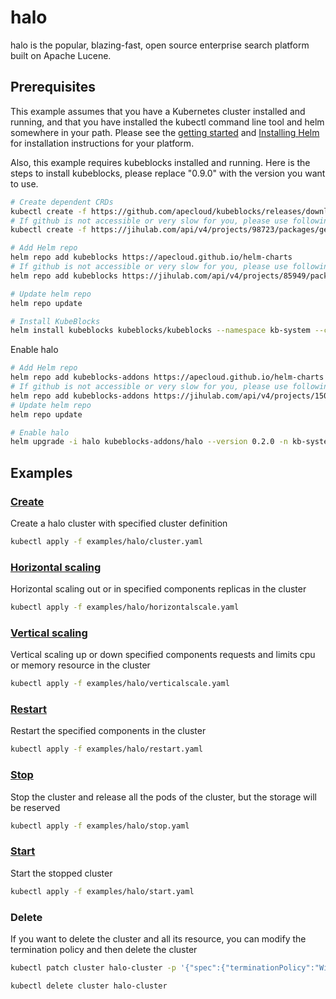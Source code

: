 # halo

halo is the popular, blazing-fast, open source enterprise search platform built on Apache Lucene.

## Prerequisites

This example assumes that you have a Kubernetes cluster installed and running, and that you have installed the kubectl command line tool and helm somewhere in your path. Please see the [getting started](https://kubernetes.io/docs/setup/)  and [Installing Helm](https://helm.sh/docs/intro/install/) for installation instructions for your platform.

Also, this example requires kubeblocks installed and running. Here is the steps to install kubeblocks, please replace "0.9.0" with the version you want to use.
```bash
# Create dependent CRDs
kubectl create -f https://github.com/apecloud/kubeblocks/releases/download/v0.9.0/kubeblocks_crds.yaml
# If github is not accessible or very slow for you, please use following command instead
kubectl create -f https://jihulab.com/api/v4/projects/98723/packages/generic/kubeblocks/v0.9.0/kubeblocks_crds.yaml

# Add Helm repo 
helm repo add kubeblocks https://apecloud.github.io/helm-charts
# If github is not accessible or very slow for you, please use following repo instead
helm repo add kubeblocks https://jihulab.com/api/v4/projects/85949/packages/helm/stable

# Update helm repo
helm repo update

# Install KubeBlocks
helm install kubeblocks kubeblocks/kubeblocks --namespace kb-system --create-namespace --version="0.9.0"
```
Enable halo
```bash
# Add Helm repo 
helm repo add kubeblocks-addons https://apecloud.github.io/helm-charts
# If github is not accessible or very slow for you, please use following repo instead
helm repo add kubeblocks-addons https://jihulab.com/api/v4/projects/150246/packages/helm/stable
# Update helm repo
helm repo update

# Enable halo 
helm upgrade -i halo kubeblocks-addons/halo --version 0.2.0 -n kb-system  
``` 

## Examples

### [Create](cluster.yaml)
Create a halo cluster with specified cluster definition 
```bash
kubectl apply -f examples/halo/cluster.yaml
```

### [Horizontal scaling](horizontalscale.yaml)
Horizontal scaling out or in specified components replicas in the cluster
```bash
kubectl apply -f examples/halo/horizontalscale.yaml
```

### [Vertical scaling](verticalscale.yaml)
Vertical scaling up or down specified components requests and limits cpu or memory resource in the cluster
```bash
kubectl apply -f examples/halo/verticalscale.yaml
```

### [Restart](restart.yaml)
Restart the specified components in the cluster
```bash
kubectl apply -f examples/halo/restart.yaml
```

### [Stop](stop.yaml)
Stop the cluster and release all the pods of the cluster, but the storage will be reserved
```bash
kubectl apply -f examples/halo/stop.yaml
```

### [Start](start.yaml)
Start the stopped cluster
```bash
kubectl apply -f examples/halo/start.yaml
```

### Delete
If you want to delete the cluster and all its resource, you can modify the termination policy and then delete the cluster
```bash
kubectl patch cluster halo-cluster -p '{"spec":{"terminationPolicy":"WipeOut"}}' --type="merge"

kubectl delete cluster halo-cluster

```
